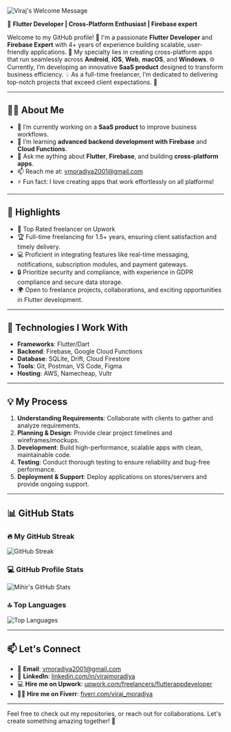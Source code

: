 <p>
		<img alt="Viraj's Welcome Message"
			 src="https://readme-typing-svg.herokuapp.com?font=Fira+Code&duration=3000&pause=500&width=435&lines=%F0%9F%91%8B+Hi+there!+I'm+Viraj;%F0%9F%91%A8%E2%80%8D%F0%9F%92%BB+Flutter+Enthusiast;%F0%9F%94%A5+Firebase+expert">
  <br />
</p>


🎯 **Flutter Developer | Cross-Platform Enthusiast | Firebase expert**

Welcome to my GitHub profile! 👋 I'm a passionate **Flutter Developer** and **Firebase Expert** with 4+ years of experience building scalable, user-friendly applications. 🚀 My specialty lies in creating cross-platform apps that run seamlessly across **Android**, **iOS**, **Web**, **macOS**, and **Windows**. 🌐 Currently, I’m developing an innovative **SaaS product** designed to transform business efficiency. 💡 As a full-time freelancer, I’m dedicated to delivering top-notch projects that exceed client expectations. 🎯

---

## 👨‍💻 About Me

- 🔭 I’m currently working on a **SaaS product** to improve business workflows.
- 🌱 I’m learning **advanced backend development with Firebase** and **Cloud Functions**.
- 💬 Ask me aything about **Flutter**, **Firebase**, and building **cross-platform apps**.
- 📫 Reach me at: [vmoradiya2001@gmail.com](mailto:vmoradiya2001@gmail.com)
- ⚡ Fun fact: I love creating apps that work effortlessly on all platforms!
 
---

## 🌟 Highlights

- 💎 Top Rated freelancer on Upwork
- 🏆 Full-time freelancing for 1.5+ years, ensuring client satisfaction and timely delivery.
- 💻 Proficient in integrating features like real-time messaging, notifications, subscription modules, and payment gateways.
- 🔒 Prioritize security and compliance, with experience in GDPR compliance and secure data storage.
- 🌍 Open to freelance projects, collaborations, and exciting opportunities in Flutter development.

---

## 🚀 Technologies I Work With

- **Frameworks**: Flutter/Dart
- **Backend**: Firebase, Google Cloud Functions
- **Database**: SQLite, Drift, Cloud Firestore
- **Tools**: Git, Postman, VS Code, Figma
- **Hosting**: AWS, Namecheap, Vultr

---

## 💡 My Process

1. **Understanding Requirements**: Collaborate with clients to gather and analyze requirements.
2. **Planning & Design**: Provide clear project timelines and wireframes/mockups.
3. **Development**: Build high-performance, scalable apps with clean, maintainable code.
4. **Testing**: Conduct thorough testing to ensure reliability and bug-free performance.
5. **Deployment & Support**: Deploy applications on stores/servers and provide ongoing support.

---

## 📊 GitHub Stats

### 🔥 My GitHub Streak
![GitHub Streak](https://github-readme-streak-stats.herokuapp.com/?user=virajmoradiya&theme=merko&fire=00ffcc&ring=00ffcc&currStreakLabel=ffffff&sideNums=ffffff&background=000000&border=000000&stroke=00ffcc&border_radius=10)

### 💻 GitHub Profile Stats
![Mihir's GitHub Stats](https://github-readme-stats.vercel.app/api?username=virajmoradiya&show_icons=true&count_private=true&include_all_commits=true&theme=merko&title_color=00ffcc&text_color=ffffff&bg_color=000000&hide_border=true&border_radius=10)

### 🔝 Top Languages
![Top Languages](https://github-readme-stats.vercel.app/api/top-langs/?username=virajmoradiya&layout=compact&theme=merko&title_color=00ffcc&text_color=ffffff&bg_color=000000&hide_border=true&border_radius=10&count_private=true)

---

## 📫 Let's Connect

- 📧 **Email**: [vmoradiya2001@gmail.com](mailto:vmoradiya2001@gmail.com)
- 💼 **LinkedIn**: [linkedin.com/in/virajmoradiya](#)
- 💻 **Hire me on Upwork**: [upwork.com/freelancers/flutterappdeveloper](#)
- 👨‍💻 **Hire me on Fiverr**: [fiverr.com/viraj_moradiya](#)

---

Feel free to check out my repositories, or reach out for collaborations. Let's create something amazing together! 🚀
